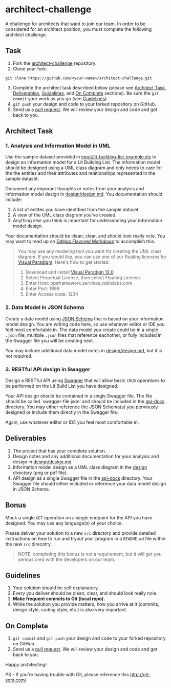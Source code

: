# architect-challenge
A challenge for architects that want to join our team. In order to be considered for an architect position, you must complete the following architect challenge.

## Task

1. Fork the [architect-challenge](https://github.com/cablelabs/architect-challenge) repository.
2. Clone your fork:
  ````
git clone https://github.com/<your-name>/architect-challenge.git
  ````
3. Complete the architect task described below (please see [Architect Task](#architect-task), [Deliverables](#deliverables), [Guidelines](#guidelines), and [On Complete](#on-complete) sections). Be sure the `git commit` your work as you go (see [Guidelines](#guidelines))
4. `git push` your design and code to your forked repository on GitHub.
5. Send us a [pull request](https://github.com/cablelabs/architect-challenge/compare). We will review your design and code and get back to you.

## Architect Task

### 1. Analysis and Information Model in UML

Use the sample dataset provided in [input/lit-building-list-example.xls](input/lit-building-list-example.xls) to design an information model for a Lit Building List. The information model should be designed using a UML class diagram and only needs to care for the the entities and their attributes and relationships represented in the sample dataset.

Document any imporant thoughts or notes from your analysis and information model design in [design/design.md](design/design.md). You documentation should include:

1. A list of entites you have identified from the sample dataset.
2. A view of the UML class diagram you've created.
3. Anything else you think is important for undersanding your information model design.

Your documentation should be clean, clear, and should look really ncie. You may want to read up on [GitHub Flavored Markdown](https://help.github.com/articles/github-flavored-markdown/) to accomplish this. 

> You may use any modeling tool you want for creating the UML class diagram. If you would like, you can use one of our floaitng licenses for [Visual Paradigm](). Here's how to get started:
> 
> 1. Download and install [Visual Paradign 12.0](http://www.visual-paradigm.com/download/archive/)
> 2. Select Perpetual License, then select Floating License.
> 3. Enter Host: opsframework.services.cablelabs.com
> 4. Enter Port: 1999
> 5. Enter Access code: 1234

### 2. Data Model in JSON Schema

Create a data model using [JSON Schema](http://json-schema.org/) that is based on your information model design. You are writing code here, so use whatever editor or IDE you feel most comfortable in. The data model you create could be in a single `.json` file, multiple `.json` files that reference eachother, or fully included in the Swagger file you will be creating next.

You may include additional data model notes in [design/design.md](design/design.md), but it is not required.

### 3. RESTful API design in Swagger

Design a RESTful API using [Swagger](http://swagger.io/) that will allow basic `CRUD` operations to be performed on the Lit Build List you have designed.

Your API design should be contained in a single Swagger file. The file should be called `swagger-file.json' and should be included in the [api-docs](api-docs) directory. You may either reference the JSON Schema(s) you perviously designed or include them directly in the Swagger file.

Again, use whatever editor or IDE you feel most comfortable in.

## Deliverables

1. The project that has your complete solution.
3. Design notes and any additional documentation for your analysis and design in [design/design.md](design/design.md)
2. Information model design as a UML class diagram in the [design](design) directory (png or pdf file).
4. API design as a single Swagger file in the [api-docs](api-docs) directory. Your Swagger file should either included or reference your data model design in JSON Schema.

## Bonus

Mock a single `GET` operation on a single endpoint for the API you have designed. You may use any language(s) of your choice.

Please deliver your solution to a new `src` directory and provide detailed instructions on how to run and tryout your program in a `README.md` file within the new `src` direcotry. 

> NOTE: completing this bonus is not a requirement, but it will get you serious cred with the developers on our team.

## Guidelines

1. Your solution should be self explanatory.
2. Every you deliver should be clean, clear, and should look really ncie.
5. **Make frequent commits to Git (local repo).**
6. While the solution you provide matters, how you arrive at it (commits, deisgn style, coding style, etc.) is also very important.

## On Complete

1. `git commit` and `git push` your design and code to your forked repository on GitHub.
5. Send us a [pull request](https://github.com/cablelabs/architect-challenge/compare). We will review your design and code and get back to you.

Happy architecting!

PS - If you're having trouble with Git, please reference this http://git-scm.com/
